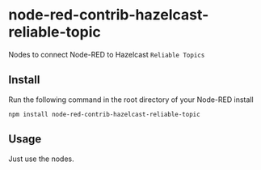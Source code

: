 # node-red-contrib-hazelcast-reliable-topic
Nodes to connect Node-RED to Hazelcast `Reliable Topics`

Install
-------

Run the following command in the root directory of your Node-RED install

    npm install node-red-contrib-hazelcast-reliable-topic


Usage
-----

Just use the nodes.
